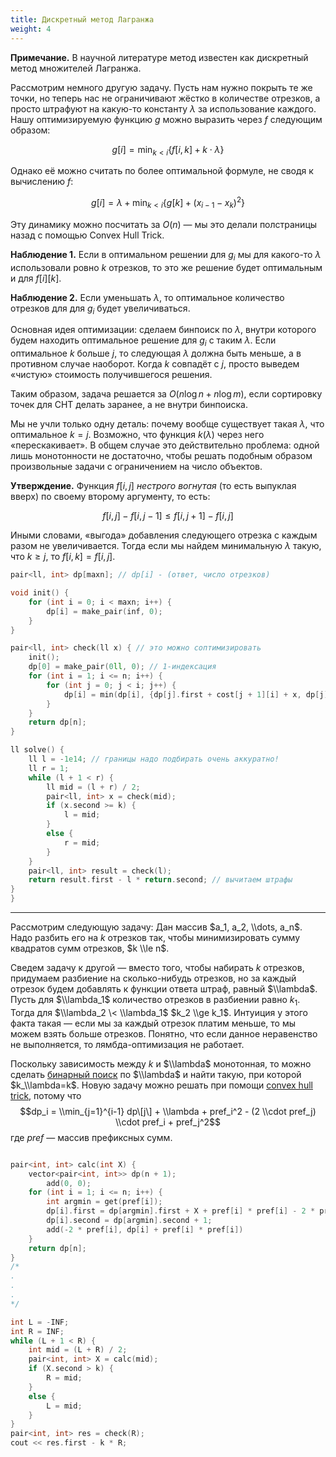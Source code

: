 ```yaml
---
title: Дискретный метод Лагранжа
weight: 4
---
```


**Примечание.** В научной литературе метод известен как дискретный метод множителей Лагранжа.

Рассмотрим немного другую задачу. Пусть нам нужно покрыть те же точки, но теперь нас не ограничивают жёстко в количестве отрезков, а просто штрафуют на какую-то константу $\lambda$ за использование каждого. Нашу оптимизируемую функцию $g$ можно выразить через $f$ следующим образом:

$$
g[i] = \min_{k < i} \{f[i, k] + k \cdot \lambda \}
$$

 Однако её можно считать по более оптимальной формуле, не сводя к вычислению $f$:

$$
g[i] = \lambda + \min_{k < i} \{g[k] + (x_{i-1} - x_k)^2 \}
$$

Эту динамику можно посчитать за $O(n)$ — мы это делали полстраницы назад с помощью Convex Hull Trick.

**Наблюдение 1.** Если в оптимальном решении для $g_i$ мы для какого-то $\lambda$ использовали ровно $k$ отрезков, то это же решение будет оптимальным и для $f[i][k]$.

**Наблюдение 2.** Если уменьшать $\lambda$, то оптимальное количество отрезков для для $g_i$ будет увеличиваться.

Основная идея оптимизации: сделаем бинпоиск по $\lambda$, внутри которого будем находить оптимальное решение для $g_i$ с таким $\lambda$. Если оптимальное $k$ больше $j$, то следующая $\lambda$ должна быть меньше, а в противном случае наоборот. Когда $k$ совпадёт с $j$, просто выведем «чистую» стоимость получившегося решения.

Таким образом, задача решается за $O(n \log n + n \log m)$, если сортировку точек для CHT делать заранее, а не внутри бинпоиска.

Мы не учли только одну деталь: почему вообще существует такая $\lambda$, что оптимальное $k = j$. Возможно, что функция $k(\lambda)$ через него «перескакивает». В общем случае это действительно проблема: одной лишь монотонности не достаточно, чтобы решать подобным образом произвольные задачи с ограничением на число объектов.

**Утверждение.** Функция $f[i, j]$ *нестрого вогнутая* (то есть выпуклая вверх) по своему второму аргументу, то есть:

$$
f[i, j] - f[i, j-1] \leq f[i, j+1] - f[i, j]
$$

Иными словами, «выгода» добавления следующего отрезка с каждым разом не увеличивается. Тогда если мы найдем минимальную $\lambda$ такую, что $k \ge j$, то $f[i, k] = f[i, j]$.

```c++
pair<ll, int> dp[maxn]; // dp[i] - (ответ, число отрезков)

void init() {
    for (int i = 0; i < maxn; i++) {
        dp[i] = make_pair(inf, 0);
    }
}

pair<ll, int> check(ll x) { // это можно соптимизировать
    init();
    dp[0] = make_pair(0ll, 0); // 1-индексация
    for (int i = 1; i <= n; i++) {
        for (int j = 0; j < i; j++) {
            dp[i] = min(dp[i], {dp[j].first + cost[j + 1][i] + x, dp[j].second + 1});
        }
    }
    return dp[n];
}

ll solve() {
    ll l = -1e14; // границы надо подбирать очень аккуратно!
    ll r = 1;
    while (l + 1 < r) {
        ll mid = (l + r) / 2;
        pair<ll, int> x = check(mid);
        if (x.second >= k) {
            l = mid;
        }
        else {
            r = mid;
        }
    }
    pair<ll, int> result = check(l);
    return result.first - l * return.second; // вычитаем штрафы
}
}
```

---

Рассмотрим следующую задачу: Дан массив $a_1, a_2, \\dots, a_n$. Надо
разбить его на $k$ отрезков так, чтобы минимизировать сумму квадратов
сумм отрезков, $k \\le n$.

Сведем задачу к другой — вместо того, чтобы набирать $k$ отрезков,
придумаем разбиение на сколько-нибудь отрезков, но за каждый
отрезок будем добавлять к функции ответа штраф, равный $\\lambda$.
Пусть для $\\lambda_1$ количество отрезков в разбиении равно $k_1$.
Тогда для $\\lambda_2 \< \\lambda_1$ $k_2 \\ge k_1$. Интуиция у
этого факта такая — если мы за каждый отрезок платим меньше, то мы
можем взять больше отрезков. Понятно, что если данное неравенство не
выполняется, то лямбда-оптимизация не работает.

Поскольку зависимость между $k$ и $\\lambda$ монотонная, то можно
сделать [бинарный поиск](бинарный_поиск "wikilink") по $\\lambda$
и найти такую, при которой $k_\\lambda=k$. Новую задачу можно решать
при помощи [convex hull trick](convex_hull_trick "wikilink"), потому
что $$dp_i = \\min_{j=1}^{i-1} dp\[j\] + \\lambda + pref_i^2 - (2
\\cdot pref_j) \\cdot pref_i + pref_j^2$$ где $pref$ — массив
префиксных сумм.

``` c++ numberLines

pair<int, int> calc(int X) {
    vector<pair<int, int>> dp(n + 1);
        add(0, 0);
    for (int i = 1; i <= n; i++) {
        int argmin = get(pref[i]);
        dp[i].first = dp[argmin].first + X + pref[i] * pref[i] - 2 * pref[argmin] * pref[i] + pref[argmin] * pref[argmin];
        dp[i].second = dp[argmin].second + 1;
        add(-2 * pref[i], dp[i] + pref[i] * pref[i])
    }
    return dp[n];
}
/*
.
.
.
*/

int L = -INF;
int R = INF;
while (L + 1 < R) {
    int mid = (L + R) / 2;
    pair<int, int> X = calc(mid);
    if (X.second > k) {
        R = mid;
    }
    else {
        L = mid;
    }
}
pair<int, int> res = check(R);
cout << res.first - k * R;
```
